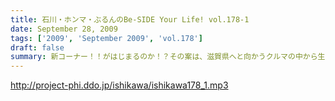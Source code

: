 ```yaml
---
title: 石川・ホンマ・ぶるんのBe-SIDE Your Life! vol.178-1
date: September 28, 2009
tags: ['2009', 'September 2009', 'vol.178']
draft: false
summary: 新コーナー！！がはじまるのか！？その案は、滋賀県へと向かうクルマの中から生まれた・・・NAMAE
---
```


http://project-phi.ddo.jp/ishikawa/ishikawa178_1.mp3